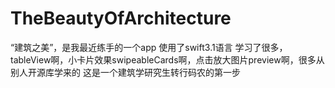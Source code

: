 # TheBeautyOfArchitecture
“建筑之美”，是我最近练手的一个app
使用了swift3.1语言
学习了很多，tableView啊，小卡片效果swipeableCards啊，点击放大图片preview啊，很多从别人开源库学来的
这是一个建筑学研究生转行码农的第一步
